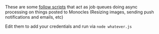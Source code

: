 These are some [follow scripts](http://github.com/iriscouch/follow) that act as job queues doing async processing on things posted to Monocles (Resizing images, sending push notifications and emails, etc)

Edit them to add your credentials and run via `node whatever.js`